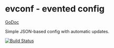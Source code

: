 # evconf - **ev**ented **conf**ig

[GoDoc](http://godoc.org/github.com/Mischanix/evconf)

Simple JSON-based config with automatic updates.

[![Build Status](https://secure.travis-ci.org/Mischanix/evconf.png?branch=master)](http://travis-ci.org/Mischanix/evconf)
